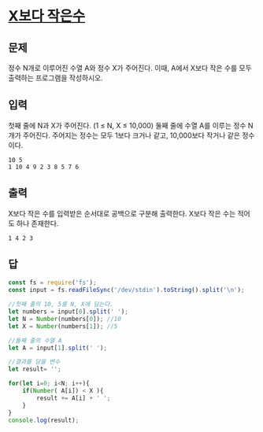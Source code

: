 # [X보다 작은수](https://www.acmicpc.net/problem/10871)

## 문제
정수 N개로 이루어진 수열 A와 정수 X가 주어진다. 이때, A에서 X보다 작은 수를 모두 출력하는 프로그램을 작성하시오.

## 입력
첫째 줄에 N과 X가 주어진다. (1 ≤ N, X ≤ 10,000)
둘째 줄에 수열 A를 이루는 정수 N개가 주어진다. 주어지는 정수는 모두 1보다 크거나 같고, 10,000보다 작거나 같은 정수이다.
```
10 5
1 10 4 9 2 3 8 5 7 6
```

## 출력
X보다 작은 수를 입력받은 순서대로 공백으로 구분해 출력한다. X보다 작은 수는 적어도 하나 존재한다.
```
1 4 2 3
```

## 답
```javascript
const fs = require('fs');
const input = fs.readFileSync('/dev/stdin').toString().split('\n');

//첫째 줄의 10, 5를 N, X에 담는다.
let numbers = input[0].split(' ');
let N = Number(numbers[0]); //10
let X = Number(numbers[1]); //5

//둘째 줄의 수열 A
let A = input[1].split(' ');

//결과를 담을 변수
let result= '';

for(let i=0; i<N; i++){
    if(Number( A[i]) < X ){
        result += A[i] + ' ';
    }
}
console.log(result);
```
